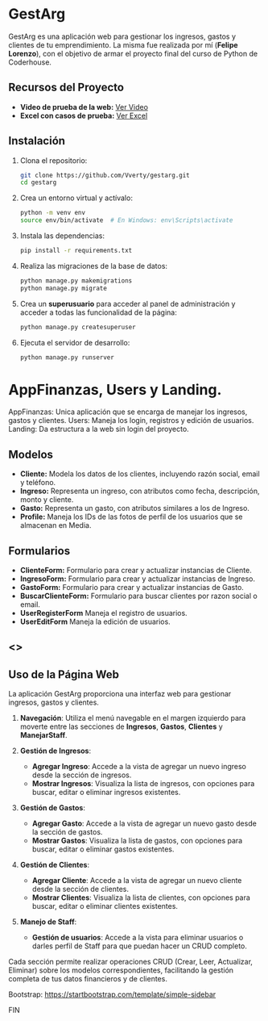 # GestArg

GestArg es una aplicación web para gestionar los ingresos, gastos y clientes de tu emprendimiento.
La misma fue realizada por mí (**Felipe Lorenzo**), con el objetivo de armar el proyecto final del curso de Python de Coderhouse.

## Recursos del Proyecto

- **Video de prueba de la web:** [Ver Video](https://www.youtube.com/watch?v=xNJUvNSxPxU)
- **Excel con casos de prueba:** [Ver Excel](https://docs.google.com/spreadsheets/d/14IC8aXe93HsWkp_yVPUe0yr4FKvNER_o70lpPoGyXD0/edit?usp=sharing)

## Instalación

1. Clona el repositorio:
   ```bash
   git clone https://github.com/Vverty/gestarg.git
   cd gestarg

2. Crea un entorno virtual y actívalo:
    
    ```bash
    python -m venv env
    source env/bin/activate  # En Windows: env\Scripts\activate

3. Instala las dependencias:

    ```bash
    pip install -r requirements.txt

4. Realiza las migraciones de la base de datos:

    ```bash
    python manage.py makemigrations
    python manage.py migrate

5. Crea un **superusuario** para acceder al panel de administración y acceder a todas las funcionalidad de la página:

    ```bash
    python manage.py createsuperuser

6. Ejecuta el servidor de desarrollo:

    ```bash
    python manage.py runserver

# AppFinanzas, Users y Landing.

AppFinanzas: Unica aplicación que se encarga de manejar los ingresos, gastos y clientes.
Users: Maneja los login, registros y edición de usuarios.
Landing: Da estructura a la web sin login del proyecto.

## Modelos

- **Cliente:** Modela los datos de los clientes, incluyendo razón social, email y teléfono.
- **Ingreso:** Representa un ingreso, con atributos como fecha, descripción, monto y cliente.
- **Gasto:** Representa un gasto, con atributos similares a los de Ingreso.
- **Profile:** Maneja los IDs de las fotos de perfil de los usuarios que se almacenan en Media.

## Formularios

- **ClienteForm:** Formulario para crear y actualizar instancias de Cliente.
- **IngresoForm:** Formulario para crear y actualizar instancias de Ingreso.
- **GastoForm:** Formulario para crear y actualizar instancias de Gasto.
- **BuscarClienteForm:** Formulario para buscar clientes por razon social o email. 
- **UserRegisterForm** Maneja el registro de usuarios.
- **UserEditForm** Maneja la edición de usuarios.

## <> ##

## Uso de la Página Web

La aplicación GestArg proporciona una interfaz web para gestionar ingresos, gastos y clientes.

1. **Navegación**: Utiliza el menú navegable en el margen izquierdo para moverte entre las secciones de **Ingresos**, **Gastos**,  **Clientes** y **ManejarStaff**.

2. **Gestión de Ingresos**:
   - **Agregar Ingreso**: Accede a la vista de agregar un nuevo ingreso desde la sección de ingresos.
   - **Mostrar Ingresos**: Visualiza la lista de ingresos, con opciones para buscar, editar o eliminar ingresos existentes.

3. **Gestión de Gastos**:
   - **Agregar Gasto**: Accede a la vista de agregar un nuevo gasto desde la sección de gastos.
   - **Mostrar Gastos**: Visualiza la lista de gastos, con opciones para buscar, editar o eliminar gastos existentes.

4. **Gestión de Clientes**:
   - **Agregar Cliente**: Accede a la vista de agregar un nuevo cliente desde la sección de clientes.
   - **Mostrar Clientes**: Visualiza la lista de clientes, con opciones para buscar, editar o eliminar clientes existentes.

5. **Manejo de Staff**:
   - **Gestión de usuarios**: Accede a la vista para eliminar usuarios o darles perfil de Staff para que puedan hacer un CRUD completo.

Cada sección permite realizar operaciones CRUD (Crear, Leer, Actualizar, Eliminar) sobre los modelos correspondientes, facilitando la gestión completa de tus datos financieros y de clientes.

Bootstrap: https://startbootstrap.com/template/simple-sidebar

FIN